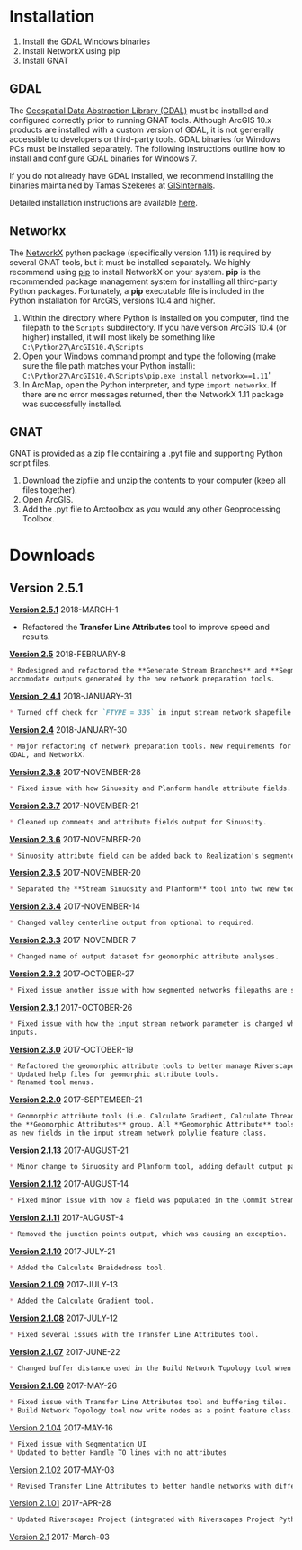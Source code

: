 # Installation

1. Install the GDAL Windows binaries
2. Install NetworkX using pip
3. Install GNAT

## GDAL

The [Geospatial Data Abstraction Library (GDAL)](http://gdal.org/index.html) must be installed and configured correctly
 prior to running GNAT tools. Although ArcGIS 10.x products are installed with a custom version of GDAL, it is not 
 generally accessible to developers or third-party tools. GDAL binaries for Windows PCs must be installed separately. 
 The following instructions outline how to install and configure GDAL binaries for Windows 7.
 
If you do not already have GDAL installed, we recommend installing the binaries maintained by Tamas Szekeres at 
[GISInternals](http://www.gisinternals.com/).

Detailed installation instructions are available [here](GDAL-install).


## Networkx

The [NetworkX](https://networkx.github.io/documentation/networkx-1.11/) python package (specifically version 1.11) is 
required by several GNAT tools, but it must be installed separately. We highly recommend using 
[pip](https://pypi.python.org/pypi/pip) to install NetworkX on your system. 
**pip** is the recommended package management system for installing all third-party Python packages. Fortunately, a 
**pip** executable file is included in the Python installation for ArcGIS, versions 10.4 and higher.

1. Within the directory where Python is installed on you computer, find the filepath to the `Scripts` subdirectory.
If you have version ArcGIS 10.4 (or higher) installed, it will most likely be something like 
`C:\Python27\ArcGIS10.4\Scripts`
2. Open your Windows command prompt and type the following (make sure the file path matches your Python install):
`C:\Python27\ArcGIS10.4\Scripts\pip.exe install networkx==1.11`'
3. In ArcMap, open the Python interpreter, and type `import networkx`.  If there are no error messages returned, then the
NetworkX 1.11 package was successfully installed.

## GNAT

GNAT is provided as a zip file containing a .pyt file and supporting Python script files. 

1. Download the zipfile and unzip the contents to your computer (keep all files together).
2. Open ArcGIS.
3. Add the .pyt file to Arctoolbox as you would any other Geoprocessing Toolbox.

# Downloads

## Version 2.5.1
**[Version 2.5.1](Downloads/arcGNAT_2.5.1.zip)** 2018-MARCH-1
* Refactored the **Transfer Line Attributes** tool to improve speed and results.


**[Version 2.5](Downloads/arcGNAT_2.5.zip)** 2018-FEBRUARY-8
```markdown
* Redesigned and refactored the **Generate Stream Branches** and **Segment Stream Network** tools, to better
accomodate outputs generated by the new network preparation tools.
```

**[Version_2.4.1](Downloads/arcGNAT_2.4.1.zip)** 2018-JANUARY-31
```markdown
* Turned off check for `FTYPE = 336` in input stream network shapefile.
```

**[Version 2.4](Downloads/arcGNAT_2.4.0.zip)** 2018-JANUARY-30
```markdown
* Major refactoring of network preparation tools. New requirements for running GNAT version 2.4, including ArcGIS 10.4, 
GDAL, and NetworkX.
```

**[Version 2.3.8](Downloads/arcGNAT_2.3.8.zip)** 2017-NOVEMBER-28
```markdown
* Fixed issue with how Sinuosity and Planform handle attribute fields. Also fixed small bug with Planform parameters.
```

**[Version 2.3.7](Downloads/arcGNAT_2.3.7.zip)** 2017-NOVEMBER-21
```markdown
* Cleaned up comments and attribute fields output for Sinuosity.
```

**[Version 2.3.6](Downloads/arcGNAT_2.3.6.zip)** 2017-NOVEMBER-20
```markdown
* Sinuosity attribute field can be added back to Realization's segmented network for Riverscapes projects.
```

**[Version 2.3.5](Downloads/arcGNAT_2.3.5.zip)** 2017-NOVEMBER-20
```markdown
* Separated the **Stream Sinuosity and Planform** tool into two new tools, **Channel Sinuosity** and **Planform**.
```

**[Version 2.3.4](Downloads/arcGNAT_2.3.4.zip)** 2017-NOVEMBER-14
```markdown
* Changed valley centerline output from optional to required.
```

**[Version 2.3.3](Downloads/arcGNAT_2.3.3.zip)** 2017-NOVEMBER-7
```markdown
* Changed name of output dataset for geomorphic attribute analyses.
```

**[Version 2.3.2](Downloads/arcGNAT_2.3.2.zip)** 2017-OCTOBER-27
```markdown
* Fixed issue another issue with how segmented networks filepaths are stored in the Riverspaces project xml.
```

**[Version 2.3.1](Downloads/arcGNAT_2.3.1.zip)** 2017-OCTOBER-26
```markdown
* Fixed issue with how the input stream network parameter is changed when using Riverscapes 
inputs.
```

**[Version 2.3.0](Downloads/arcGNAT_2.3.0.zip)** 2017-OCTOBER-19
```markdown
* Refactored the geomorphic attribute tools to better manage Riverscapes project information.
* Updated help files for geomorphic attribute tools.
* Renamed tool menus.
```

**[Version 2.2.0](Downloads/arcGNAT_2.2.zip)** 2017-SEPTEMBER-21
```markdown
* Geomorphic attribute tools (i.e. Calculate Gradient, Calculate Threadedness) moved to the
the **Geomorphic Attributes** group. All **Geomorphic Attribute** tools now save calculated attributes
as new fields in the input stream network polylie feature class.
```

**[Version 2.1.13](Downloads/arcGNAT_2.1.13.zip)** 2017-AUGUST-21
```markdown
* Minor change to Sinuosity and Planform tool, adding default output parameters.
```

**[Version 2.1.12](Downloads/arcGNAT_2.1.12.zip)** 2017-AUGUST-14
```markdown
* Fixed minor issue with how a field was populated in the Commit Stream Network tool.
```

**[Version 2.1.11](Downloads/arcGNAT_2.1.11.zip)** 2017-AUGUST-4
```markdown
* Removed the junction points output, which was causing an exception.
```

**[Version 2.1.10](Downloads/arcGNAT_2.1.10.zip)** 2017-JULY-21

```markdown
* Added the Calculate Braidedness tool.
```

**[Version 2.1.09](Downloads/arcGNAT_2.1.09.zip)** 2017-JULY-13

```markdown
* Added the Calculate Gradient tool.
```

**[Version 2.1.08](Downloads/arcGNAT_2.1.08.zip)** 2017-JULY-12

```markdown
* Fixed several issues with the Transfer Line Attributes tool.
```

**[Version 2.1.07](Downloads/arcGNAT_2.1.07.zip)** 2017-JUNE-22

```markdown
* Changed buffer distance used in the Build Network Topology tool when selecting upstream stream reaches.
```

**[Version 2.1.06](Downloads/arcGNAT_2.1.06.zip)** 2017-MAY-26

```markdown
* Fixed issue with Transfer Line Attributes tool and buffering tiles.
* Build Network Topology tool now write nodes as a point feature class.
```

[Version 2.1.04](Downloads/arcGNAT_2.1.04.zip) 2017-MAY-16

```markdown
* Fixed issue with Segmentation UI
* Updated to better Handle TO lines with no attributes
```

[Version 2.1.02](Downloads/arcGNAT_2.1.02.zip) 2017-MAY-03

```markdown
* Revised Transfer Line Attributes to better handle networks with differing spatial extents.
```

[Version 2.1.01](Downloads/arcGNAT_2.1.01.zip) 2017-APR-28 
```markdown
* Updated Riverscapes Project (integrated with Riverscapes Project Python module)
```

[Version 2.1](Downloads/GNAT_2.1_20170303.zip) 2017-March-03